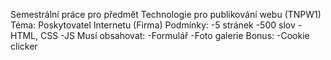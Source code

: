Semestrální práce pro předmět Technologie pro publikování webu (TNPW1)
Téma: Poskytovatel Internetu (Firma)
Podmínky:
-5 stránek
-500 slov
-HTML, CSS
-JS
Musí obsahovat:
-Formulář
-Foto galerie
Bonus:
-Cookie clicker
